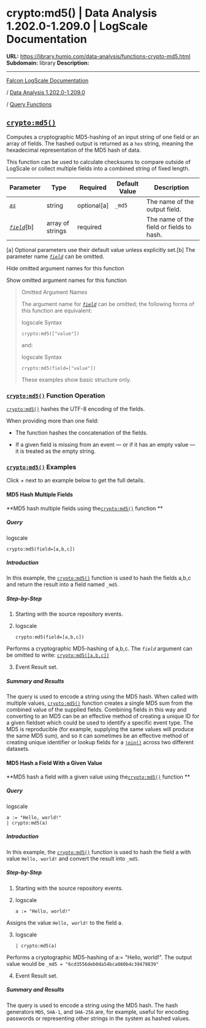 # crypto:md5() | Data Analysis 1.202.0-1.209.0 | LogScale Documentation

**URL:** https://library.humio.com/data-analysis/functions-crypto-md5.html
**Subdomain:** library
**Description:** 

---

[Falcon LogScale Documentation](https://library.humio.com)

/ [Data Analysis 1.202.0-1.209.0](data-analysis-docs.html)

/ [Query Functions](functions.html)

## [`crypto:md5()`](functions-crypto-md5.html "crypto:md5\(\)")

Computes a cryptographic MD5-hashing of an input string of one field or an array of fields. The hashed output is returned as a `hex` string, meaning the hexadecimal representation of the MD5 hash of data. 

This function can be used to calculate checksums to compare outside of LogScale or collect multiple fields into a combined string of fixed length. 

Parameter| Type| Required| Default Value| Description  
---|---|---|---|---  
[ _`as`_](functions-crypto-md5.html#query-functions-crypto-md5-as)|  string| optional[a] | `_md5`|  The name of the output field.   
[_`field`_](functions-crypto-md5.html#query-functions-crypto-md5-field)[b]| array of strings| required |  |  The name of the field or fields to hash.   
[a] Optional parameters use their default value unless explicitly set.[b] The parameter name [_`field`_](functions-crypto-md5.html#query-functions-crypto-md5-field) can be omitted.  
  
Hide omitted argument names for this function

Show omitted argument names for this function

> Omitted Argument Names
> 
> The argument name for [_`field`_](functions-crypto-md5.html#query-functions-crypto-md5-field) can be omitted; the following forms of this function are equivalent:
> 
> logscale Syntax
>     
>     
>     crypto:md5(["value"])
> 
> and:
> 
> logscale Syntax
>     
>     
>     crypto:md5(field=["value"])
> 
> These examples show basic structure only.

### [`crypto:md5()`](functions-crypto-md5.html "crypto:md5\(\)") Function Operation

[`crypto:md5()`](functions-crypto-md5.html "crypto:md5\(\)") hashes the UTF-8 encoding of the fields. 

When providing more than one field: 

  * The function hashes the concatenation of the fields. 

  * If a given field is missing from an event — or if it has an empty value — it is treated as the empty string. 




### [`crypto:md5()`](functions-crypto-md5.html "crypto:md5\(\)") Examples

Click + next to an example below to get the full details.

#### MD5 Hash Multiple Fields

**MD5 hash multiple fields using the[`crypto:md5()`](functions-crypto-md5.html "crypto:md5\(\)") function **

##### Query

logscale
    
    
    crypto:md5(field=[a,b,c])

##### Introduction

In this example, the [`crypto:md5()`](functions-crypto-md5.html "crypto:md5\(\)") function is used to hash the fields a,b,c and return the result into a field named `_md5`. 

##### Step-by-Step

  1. Starting with the source repository events.

  2. logscale
         
         crypto:md5(field=[a,b,c])

Performs a cryptographic MD5-hashing of a,b,c. The _`field`_ argument can be omitted to write: [`crypto:md5([a,b,c])`](functions-crypto-md5.html "crypto:md5\(\)")

  3. Event Result set.




##### Summary and Results

The query is used to encode a string using the MD5 hash. When called with multiple values, [`crypto:md5()`](functions-crypto-md5.html "crypto:md5\(\)") function creates a single MD5 sum from the combined value of the supplied fields. Combining fields in this way and converting to an MD5 can be an effective method of creating a unique ID for a given fieldset which could be used to identify a specific event type. The MD5 is reproducible (for example, supplying the same values will produce the same MD5 sum), and so it can sometimes be an effective method of creating unique identifier or lookup fields for a [`join()`](functions-join.html "join\(\)") across two different datasets. 

#### MD5 Hash a Field With a Given Value

**MD5 hash a field with a given value using the[`crypto:md5()`](functions-crypto-md5.html "crypto:md5\(\)") function **

##### Query

logscale
    
    
    a := "Hello, world!"
    | crypto:md5(a)

##### Introduction

In this example, the [`crypto:md5()`](functions-crypto-md5.html "crypto:md5\(\)") function is used to hash the field a with value `Hello, world!` and convert the result into `_md5`. 

##### Step-by-Step

  1. Starting with the source repository events.

  2. logscale
         
         a := "Hello, world!"

Assigns the value `Hello, world!` to the field a. 

  3. logscale
         
         | crypto:md5(a)

Performs a cryptographic MD5-hashing of a:= "Hello, world!". The output value would be `_md5 = "6cd3556deb0da54bca060b4c39479839"`

  4. Event Result set.




##### Summary and Results

The query is used to encode a string using the MD5 hash. The hash generators `MD5`, `SHA-1`, and `SHA-256` are, for example, useful for encoding passwords or representing other strings in the system as hashed values.
